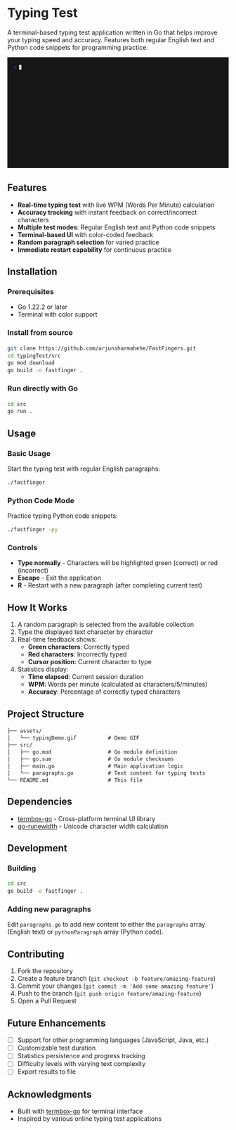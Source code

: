 # Typing Test

A terminal-based typing test application written in Go that helps improve your typing speed and accuracy. Features both regular English text and Python code snippets for programming practice.

![Typing Test Demo](assets/typingDemo.gif)

## Features

- **Real-time typing test** with live WPM (Words Per Minute) calculation
- **Accuracy tracking** with instant feedback on correct/incorrect characters
- **Multiple test modes**: Regular English text and Python code snippets
- **Terminal-based UI** with color-coded feedback
- **Random paragraph selection** for varied practice
- **Immediate restart capability** for continuous practice

## Installation

### Prerequisites

- Go 1.22.2 or later
- Terminal with color support

### Install from source

```bash
git clone https://github.com/arjunsharmahehe/FastFingers.git
cd typingTest/src
go mod download
go build -o fastfinger .
```

### Run directly with Go

```bash
cd src
go run .
```

## Usage

### Basic Usage

Start the typing test with regular English paragraphs:

```bash
./fastfinger
```

### Python Code Mode

Practice typing Python code snippets:

```bash
./fastfinger -py
```

### Controls

- **Type normally** - Characters will be highlighted green (correct) or red (incorrect)
- **Escape** - Exit the application
- **R** - Restart with a new paragraph (after completing current test)

## How It Works

1. A random paragraph is selected from the available collection
2. Type the displayed text character by character
3. Real-time feedback shows:
   - **Green characters**: Correctly typed
   - **Red characters**: Incorrectly typed
   - **Cursor position**: Current character to type
4. Statistics display:
   - **Time elapsed**: Current session duration
   - **WPM**: Words per minute (calculated as characters/5/minutes)
   - **Accuracy**: Percentage of correctly typed characters

## Project Structure

```
├── assets/
│   └── typingDemo.gif          # Demo GIF
├── src/
│   ├── go.mod                  # Go module definition
│   ├── go.sum                  # Go module checksums
│   ├── main.go                 # Main application logic
│   └── paragraphs.go           # Text content for typing tests
└── README.md                   # This file
```

## Dependencies

- [termbox-go](https://github.com/nsf/termbox-go) - Cross-platform terminal UI library
- [go-runewidth](https://github.com/mattn/go-runewidth) - Unicode character width calculation

## Development

### Building

```bash
cd src
go build -o fastfinger .
```

### Adding new paragraphs

Edit `paragraphs.go` to add new content to either the `paragraphs` array (English text) or `pythonParagraph` array (Python code).

## Contributing

1. Fork the repository
2. Create a feature branch (`git checkout -b feature/amazing-feature`)
3. Commit your changes (`git commit -m 'Add some amazing feature'`)
4. Push to the branch (`git push origin feature/amazing-feature`)
5. Open a Pull Request

## Future Enhancements

- [ ] Support for other programming languages (JavaScript, Java, etc.)
- [ ] Customizable test duration
- [ ] Statistics persistence and progress tracking
- [ ] Difficulty levels with varying text complexity
- [ ] Export results to file

## Acknowledgments

- Built with [termbox-go](https://github.com/nsf/termbox-go) for terminal interface
- Inspired by various online typing test applications
